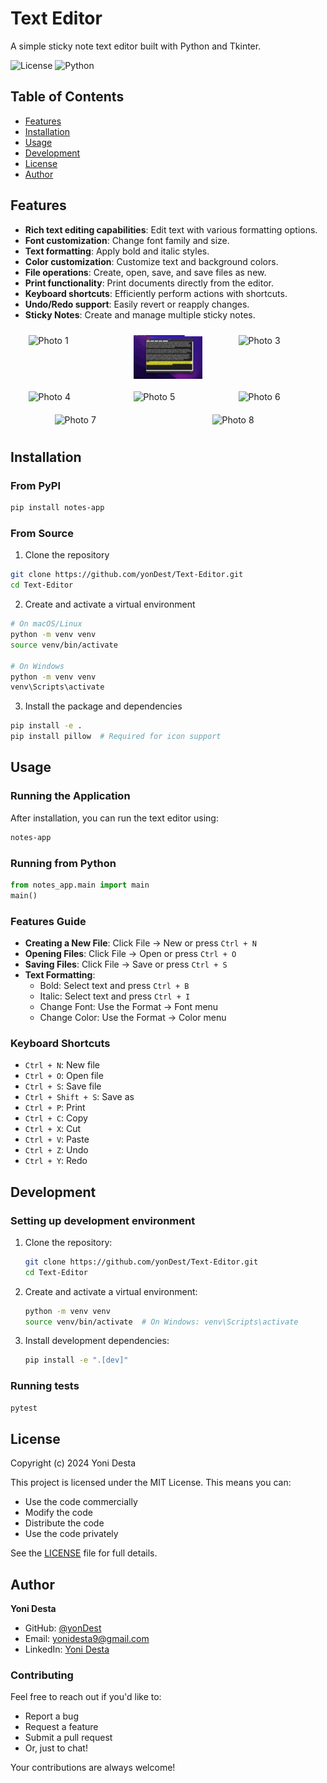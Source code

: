 # Text Editor

A simple sticky note text editor built with Python and Tkinter.

![License](https://img.shields.io/badge/license-MIT-blue.svg)
![Python](https://img.shields.io/badge/python-3.6%2B-blue)

## Table of Contents
- [Features](#features)
- [Installation](#installation)
- [Usage](#usage)
- [Development](#development)
- [License](#license)
- [Author](#author)

## Features

- **Rich text editing capabilities**: Edit text with various formatting options.
- **Font customization**: Change font family and size.
- **Text formatting**: Apply bold and italic styles.
- **Color customization**: Customize text and background colors.
- **File operations**: Create, open, save, and save files as new.
- **Print functionality**: Print documents directly from the editor.
- **Keyboard shortcuts**: Efficiently perform actions with shortcuts.
- **Undo/Redo support**: Easily revert or reapply changes.
- **Sticky Notes**: Create and manage multiple sticky notes.
<div style="display: flex; flex-wrap: wrap; justify-content: space-around;">
  <img src="src/resources/Screen Shot 2024-07-19 at 10.19.20 PM" alt="Photo 1" style="width: 22%; margin: 10px;">
  <img src="src/notes_app/resources/Screen Shot 2024-07-19 at 10.19.49 PM.png" alt="Photo 2" style="width: 22%; margin: 10px;">
  <img src="src/resources/Screen Shot 2024-07-19 at 10.20.06 PM" alt="Photo 3" style="width: 22%; margin: 10px;">
  <img src="src/resources/Screen Shot 2024-07-19 at 10.20.41 PM" alt="Photo 4" style="width: 22%; margin: 10px;">
  <img src="src/resources/Screen Shot 2024-07-19 at 10.20.44 PM" alt="Photo 5" style="width: 22%; margin: 10px;">
  <img src="src/resources/Screen Shot 2024-07-19 at 10.21.11 PM" alt="Photo 6" style="width: 22%; margin: 10px;">
  <img src="src/resources/Screen Shot 2024-07-19 at 10.21.33 PM" alt="Photo 7" style="width: 22%; margin: 10px;">
  <img src="src/resources/Screen Shot 2024-07-19 at 10.21.42 PM" alt="Photo 8" style="width: 22%; margin: 10px;">
</div>



## Installation

### From PyPI
```bash
pip install notes-app
```
### From Source
1. Clone the repository
```bash
git clone https://github.com/yonDest/Text-Editor.git
cd Text-Editor
```

2. Create and activate a virtual environment
```bash
# On macOS/Linux
python -m venv venv
source venv/bin/activate

# On Windows
python -m venv venv
venv\Scripts\activate
```

3. Install the package and dependencies
```bash
pip install -e .
pip install pillow  # Required for icon support
```

## Usage

### Running the Application

After installation, you can run the text editor using:

```bash
notes-app
```

### Running from Python

```python
from notes_app.main import main
main()
```

### Features Guide

- **Creating a New File**: Click File → New or press `Ctrl + N`
- **Opening Files**: Click File → Open or press `Ctrl + O`
- **Saving Files**: Click File → Save or press `Ctrl + S`
- **Text Formatting**:
  - Bold: Select text and press `Ctrl + B`
  - Italic: Select text and press `Ctrl + I`
  - Change Font: Use the Format → Font menu
  - Change Color: Use the Format → Color menu

### Keyboard Shortcuts
- `Ctrl + N`: New file
- `Ctrl + O`: Open file
- `Ctrl + S`: Save file
- `Ctrl + Shift + S`: Save as
- `Ctrl + P`: Print
- `Ctrl + C`: Copy
- `Ctrl + X`: Cut
- `Ctrl + V`: Paste
- `Ctrl + Z`: Undo
- `Ctrl + Y`: Redo

## Development

### Setting up development environment

1. Clone the repository:
    ```bash
    git clone https://github.com/yonDest/Text-Editor.git
    cd Text-Editor
    ```

2. Create and activate a virtual environment:
    ```bash
    python -m venv venv
    source venv/bin/activate  # On Windows: venv\Scripts\activate
    ```

3. Install development dependencies:
    ```bash
    pip install -e ".[dev]"
    ```

### Running tests
```bash
pytest
```

## License

Copyright (c) 2024 Yoni Desta

This project is licensed under the MIT License. This means you can:
- Use the code commercially
- Modify the code
- Distribute the code
- Use the code privately

See the [LICENSE](LICENSE) file for full details.

## Author

**Yoni Desta**
- GitHub: [@yonDest](https://github.com/yonDest)
- Email: yonidesta9@gmail.com
- LinkedIn: [Yoni Desta](https://linkedin.com/in/yonidesta/)

### Contributing
Feel free to reach out if you'd like to:
- Report a bug
- Request a feature
- Submit a pull request
- Or, just to chat!

Your contributions are always welcome!

